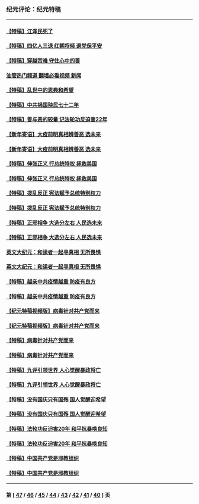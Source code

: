 ### 纪元评论：纪元特稿
---
#### [【特稿】江泽民死了](../../pages/nsc424/n13876300.md?12140330) 
#### [【特稿】四亿人三退 红朝将倾 退党保平安](../../pages/nsc424/n13794378.md?12140330) 
#### [【特稿】穿越苦难 守住心中的善](../../pages/nsc424/n13784979.md?12140330) 
#### [油管热门频道 翻墙必看视频 新闻](ok?12140330)
#### [【特稿】乱世中的恩典和希望](../../pages/nsc424/n13734687.md?12140330) 
#### [【特稿】中共祸国殃民七十二年](../../pages/nsc424/n13272607.md?12140330) 
#### [【特稿】善与恶的较量 记法轮功反迫害22年](../../pages/nsc424/n13086597.md?12140330) 
#### [【新年寄语】大疫前明真相辨善恶 选未来](../../pages/nsc424/n12660855.md?12140330) 
#### [【新年寄语】大疫前明真相辨善恶 选未来](../../pages/nsc424/n12660855.md?12140330) 
#### [【特稿】伸张正义 行总统特权 拯救美国](../../pages/nsc424/n12616806.md?12140330) 
#### [【特稿】伸张正义 行总统特权 拯救美国](../../pages/nsc424/n12616806.md?12140330) 
#### [【特稿】拨乱反正 宪法赋予总统特别权力](../../pages/nsc424/n12598306.md?12140330) 
#### [【特稿】拨乱反正 宪法赋予总统特别权力](../../pages/nsc424/n12598306.md?12140330) 
#### [【特稿】正邪相争 大选分左右 人民选未来](../../pages/nsc424/n12545208.md?12140330) 
#### [【特稿】正邪相争 大选分左右 人民选未来](../../pages/nsc424/n12545208.md?12140330) 
#### [英文大纪元：和读者一起寻真相 无所畏惧](../../pages/nsc424/n12542027.md?12140330) 
#### [英文大纪元：和读者一起寻真相 无所畏惧](../../pages/nsc424/n12542027.md?12140330) 
#### [【特稿】越亲中共疫情越重 防疫有良方](../../pages/nsc424/n12042989.md?12140330) 
#### [【特稿】越亲中共疫情越重 防疫有良方](../../pages/nsc424/n12042989.md?12140330) 
#### [【纪元特稿视频版】病毒针对共产党而来](../../pages/nsc424/n11977328.md?12140330) 
#### [【纪元特稿视频版】病毒针对共产党而来](../../pages/nsc424/n11977328.md?12140330) 
#### [【特稿】病毒针对共产党而来](../../pages/nsc424/n11928818.md?12140330) 
#### [【特稿】病毒针对共产党而来](../../pages/nsc424/n11928818.md?12140330) 
#### [【特稿】九评引领世界 人心觉醒暴政将亡](../../pages/nsc424/n11660496.md?12140330) 
#### [【特稿】九评引领世界 人心觉醒暴政将亡](../../pages/nsc424/n11660496.md?12140330) 
#### [【特稿】没有国庆只有国殇 国人觉醒迎希望](../../pages/nsc424/n11549354.md?12140330) 
#### [【特稿】没有国庆只有国殇 国人觉醒迎希望](../../pages/nsc424/n11549354.md?12140330) 
#### [【特稿】法轮功反迫害20年 和平抗暴唤良知](../../pages/nsc424/n11389135.md?12140330) 
#### [【特稿】法轮功反迫害20年 和平抗暴唤良知](../../pages/nsc424/n11389135.md?12140330) 
#### [【特稿】中国共产党是邪教组织](../../pages/nsc424/n11355551.md?12140330) 
#### [【特稿】中国共产党是邪教组织](../../pages/nsc424/n11355551.md?12140330) 

---
#### 第 [ [47](./47.md?12140330) / [46](./46.md?12140330) / [45](./45.md?12140330) / [44](./44.md?12140330) / [43](./43.md?12140330) / [42](./42.md?12140330) / [41](./41.md?12140330) / [40](./40.md?12140330) ] 页
